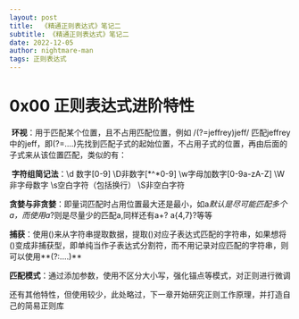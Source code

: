 ```yaml
---
layout: post
title:  《精通正则表达式》笔记二
subtitle: 《精通正则表达式》笔记二
date: 2022-12-05
author: nightmare-man
tags: 正则表达式
---
```

# 0x00 正则表达式进阶特性

​		**环视**：用于匹配某个位置，且不占用匹配位置，例如	/(?=jeffrey)jeff/	匹配jeffrey中的jeff，即(?=....)先找到匹配子式的起始位置，不占用子式的位置，再由后面的子式来从该位置匹配，类似的有：

​		**字符组简记法**：\d 数字[0-9]	\D非数字[*^*0-9]	\w字母加数字[0-9a-zA-Z] \W非字母数字	\s空白字符（包括换行） \S非空白字符

​		**贪婪与非贪婪**：即量词匹配时占用位置最大还是最小，如a*默认是尽可能匹配多个a，而使用a*?则是尽量少的匹配a,同样还有a+? a{4,7}?等等

​		**捕获**：使用()来从字符串提取数据，提取()对应子表达式匹配的字符串，如果想将()变成非捕获型，即单纯当作子表达式分割符，而不用记录对应匹配的字符串，则可以使用**(?:....)**

​		**匹配模式**：通过添加参数，使用不区分大小写，强化锚点等模式，对正则进行微调

​		还有其他特性，但使用较少，此处略过，下一章开始研究正则工作原理，并打造自己的简易正则库